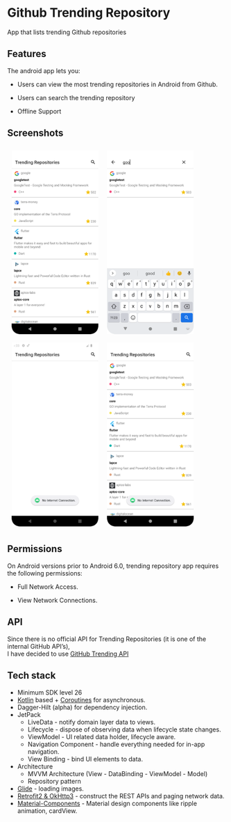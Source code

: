 # Github Trending Repository 

App that lists trending Github repositories

## Features

The android app lets you:

- Users can view the most trending repositories in Android from Github.
  
- Users can search the trending repository

- Offline Support

## Screenshots

[<img src="/readme/ss1.png" align="left"
width="200"
hspace="10" vspace="10">](/readme/ss1.png)
[<img src="/readme/ss2.png" align="center"
width="200"
hspace="10" vspace="10">](/readme/ss2.png)
[<img src="/readme/ss3.png" align="left"
width="200"
hspace="10" vspace="10">](/readme/ss3.png)
[<img src="/readme/ss4.png" align="center"
width="200"
hspace="10" vspace="10">](/readme/ss4.png)

## Permissions

On Android versions prior to Android 6.0, trending repository app requires the following permissions:

- Full Network Access.
  
- View Network Connections.

## API
Since there is no official API for Trending Repositories (it is one of the internal GitHub API’s),
<br />
I have decided to use [GitHub Trending API](https://github-trending-api-wonder.herokuapp.com/)

## Tech stack
- Minimum SDK level 26
- [Kotlin](https://kotlinlang.org/) based + [Coroutines](https://github.com/Kotlin/kotlinx.coroutines) for asynchronous.
- Dagger-Hilt (alpha) for dependency injection.
- JetPack
    - LiveData - notify domain layer data to views.
    - Lifecycle - dispose of observing data when lifecycle state changes.
    - ViewModel - UI related data holder, lifecycle aware.
    - Navigation Component - handle everything needed for in-app navigation.
    - View Binding - bind UI elements to data.
- Architecture
    - MVVM Architecture (View - DataBinding - ViewModel - Model)
    - Repository pattern
- [Glide](https://github.com/bumptech/glide) - loading images.
- [Retrofit2 & OkHttp3](https://github.com/square/retrofit) - construct the REST APIs and paging network data.
- [Material-Components](https://github.com/material-components/material-components-android) - Material design components like ripple animation, cardView.